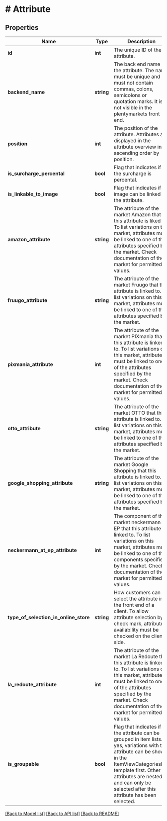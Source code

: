 # # Attribute

## Properties

Name | Type | Description | Notes
------------ | ------------- | ------------- | -------------
**id** | **int** | The unique ID of the attribute. | [optional] 
**backend_name** | **string** | The back end name of the attribute. The name must be unique and must not contain commas, colons, semicolons or quotation marks. It is not visible in the plentymarkets front end. | [optional] 
**position** | **int** | The position of the attribute. Attributes are displayed in the attribute overview in ascending order by position. | [optional] 
**is_surcharge_percental** | **bool** | Flag that indicates if the surcharge is percental. | [optional] 
**is_linkable_to_image** | **bool** | Flag that indicates if an image can be linked to the attribute. | [optional] 
**amazon_attribute** | **string** | The attribute of the market Amazon that this attribute is liked to. To list variations on this market, attributes must be linked to one of the attributes specified by the market. Check documentation of the market for permitted values. | [optional] 
**fruugo_attribute** | **string** | The attribute of the market Fruugo that this attribute is linked to. To list variations on this market, attributes must be linked to one of the attributes specified by the market. | [optional] 
**pixmania_attribute** | **int** | The attribute of the market PIXmania that this attribute is linked to. To list variations on this market, attributes must be linked to one of the attributes specified by the market. Check documentation of the market for permitted values. | [optional] 
**otto_attribute** | **string** | The attribute of the market OTTO that this attribute is linked to. To list variations on this market, attributes must be linked to one of the attributes specified by the market. | [optional] 
**google_shopping_attribute** | **string** | The attribute of the market Google Shopping that this attribute is linked to. To list variations on this market, attributes must be linked to one of the attributes specified by the market. | [optional] 
**neckermann_at_ep_attribute** | **int** | The component of the market neckermann AT EP that this attribute is linked to. To list variations on this market, attributes must be linked to one of the components specified by the market. Check documentation of the market for permitted values. | [optional] 
**type_of_selection_in_online_store** | **string** | How customers can select the attribute in the front end of a client. To allow attribute selection by check mark, attribute availability must be checked on the client side. | [optional] 
**la_redoute_attribute** | **int** | The attribute of the market La Redoute that this attribute is linked to. To list variations on this market, attributes must be linked to one of the attributes specified by the market. Check documentation of the market for permitted values. | [optional] 
**is_groupable** | **bool** | Flag that indicates if the attribute can be grouped in item lists. If yes, variations with this attribute can be shown in the ItemViewCategoriesList template first. Other attributes are nested and can only be selected after this attribute has been selected. | [optional] 

[[Back to Model list]](../../README.md#documentation-for-models) [[Back to API list]](../../README.md#documentation-for-api-endpoints) [[Back to README]](../../README.md)


